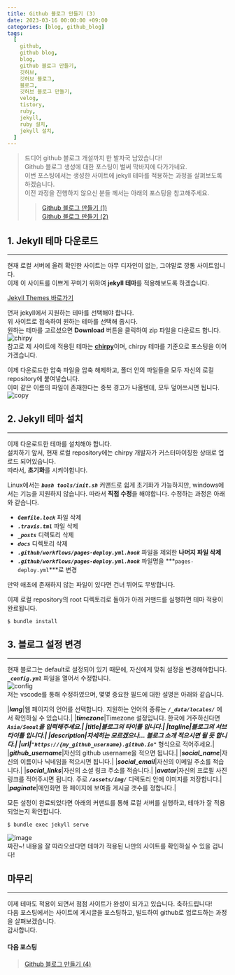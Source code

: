 ```yaml
---
title: Github 블로그 만들기 (3)
date: 2023-03-16 00:00:00 +09:00
categories: [blog, github_blog]
tags:
  [
    github,
    github blog,
    blog,
    github 블로그 만들기,
    깃허브,
    깃허브 블로그,
    블로그,
    깃허브 블로그 만들기,
    velog,
    tistory,
    ruby,
    jekyll,
    ruby 설치,
    jekyll 설치,
  ]
---
```


> 드디어 github 블로그 개설까지 한 발자국 남았습니다!  
> Github 블로그 생성에 대한 포스팅이 벌써 막바지에 다가가네요.  
> 이번 포스팅에서는 생성한 사이트에 jekyll 테마를 적용하는 과정을 살펴보도록 하겠습니다.  
> 이전 과정을 진행하지 않으신 분들 께서는 아래의 포스팅을 참고해주세요.    
> > [Github 블로그 만들기 (1)](https://devpro.kr/posts/Github-%EB%B8%94%EB%A1%9C%EA%B7%B8-%EB%A7%8C%EB%93%A4%EA%B8%B0-(1)/)  
> > [Github 블로그 만들기 (2)](https://devpro.kr/posts/Github-%EB%B8%94%EB%A1%9C%EA%B7%B8-%EB%A7%8C%EB%93%A4%EA%B8%B0-(2)/)

## 1. Jekyll 테마 다운로드
---
현재 로컬 서버에 올려 확인한 사이트는 아무 디자인이 없는, 그야말로 깡통 사이트입니다.  
이제 이 사이트를 이쁘게 꾸미기 위하여 **jekyll 테마**를 적용해보도록 하겠습니다.  

[Jekyll Themes 바로가기](http://jekyllthemes.org/)  

먼저 jekyll에서 지원하는 테마를 선택해야 합니다.  
위 사이트로 접속하여 원하는 테마를 선택해 줍시다.  
원하는 테마를 고르셨으면 **Download** 버튼을 클릭하여 zip 파일을 다운로드 합니다.  
![chirpy](https://user-images.githubusercontent.com/104547731/225325289-fd184917-499b-47a4-a238-c0884d449d5e.png)  
참고로 제 사이트에 적용된 테마는 [**chirpy**](http://jekyllthemes.org/themes/jekyll-theme-chirpy/)이며, chirpy 테마를 기준으로 포스팅을 이어가겠습니다.  

이제 다운로드한 압축 파일을 압축 해제하고, 폴더 안의 파일들을 모두 자신의 로컬 repository에 붙여넣습니다.  
이미 같은 이름의 파일이 존재한다는 중복 경고가 나올텐데, 모두 덮어쓰시면 됩니다.  
![copy](https://user-images.githubusercontent.com/104547731/225330003-1e866160-b5c0-4168-a63f-7f59ee7a096e.png)  

## 2. Jekyll 테마 설치
---
이제 다운로드한 테마를 설치해야 합니다.  
설치하기 앞서, 현재 로컬 repository에는 chirpy 개발자가 커스터마이징한 상태로 업로드 되어있습니다.  
따라서, **초기화**를 시켜야합니다.  

Linux에서는 ***`bash tools/init.sh`*** 커맨드로 쉽게 초기화가 가능하지만, windows에서는 기능을 지원하지 않습니다. 
따라서 **직접 수정**을 해야합니다. 수정하는 과정은 아래와 같습니다.  
* ***`Gemfile.lock`*** 파일 삭제
* ***`.travis.tml`*** 파일 삭제
* ***`_posts`*** 디렉토리 삭제
* ***`docs`*** 디렉토리 삭제
* ***`.github/workflows/pages-deploy.yml.hook`*** 파일을 제외한 **나머지 파일 삭제**
* ***`.github/workflows/pages-deploy.yml.hook`*** 파일명을 ***`pages-deploy.yml`***로 변경  

만약 애초에 존재하지 않는 파일이 있다면 건너 뛰어도 무방합니다.  

이제 로컬 repository의 root 디렉토리로 돌아가 아래 커맨드를 실행하면 테마 적용이 완료됩니다.  
```shell
$ bundle install
```

## 3. 블로그 설정 변경
---
현재 블로그는 default로 설정되어 있기 때문에, 자신에게 맞춰 설정을 변경해야합니다.  
***`_config.yml`*** 파일을 열어서 수정합니다.  
![config](https://user-images.githubusercontent.com/104547731/225335003-a3e84c1b-5053-403d-b360-b56d2d0cfbff.png)  
저는 vscode를 통해 수정하였으며, 몇몇 중요한 필드에 대한 설명은 아래와 같습니다.  

|***lang***|웹 페이지의 언어를 선택합니다. 지원하는 언어의 종류는 ***`/_data/locales/`*** 에서 확인하실 수 있습니다.|
|***timezone***|Timezone 설정입니다. 한국에 거주하신다면 ***`Asia/Seoul`***을 입력해주세요.|
|***title***|블로그의 타이틀 입니다.|
|***tagline***|블로그의 서브 타이틀 입니다.|
|***description***|자세히는 모르겠으나... 블로그 소개 적으시면 될 듯 합니다.|
|***url***|***`"https://{my_github_username}.github.io"`*** 형식으로 적어주세요.|
|***github_username***|자신의 github username을 적으면 됩니다.|
|***social_name***|자신의 이름이나 닉네임을 적으시면 됩니다.|
|***social_email***|자신의 이메일 주소를 적습니다.|
|***social_links***|자신의 소셜 링크 주소를 적습니다.|
|***avatar***|자신의 프로필 사진 링크를 적어주시면 됩니다. 주로 ***`/assets/img/`*** 디렉토리 안에 이미지를 저장합니다.|
|***paginate***|메인화면 한 페이지에 보여줄 게시글 갯수를 정합니다.|

모든 설정이 완료되었다면 아래의 커맨드를 통해 로컬 서버를 실행하고, 테마가 잘 적용되었는지 확인합니다.
```shell
$ bundle exec jekyll serve
```
![image](https://user-images.githubusercontent.com/104547731/225355422-6dcf8540-65ef-4516-b34b-b8176ab8cd01.png)  
짜잔~! 내용을 잘 따라오셨다면 테마가 적용된 나만의 사이트를 확인하실 수 있을 겁니다!  

## 마무리
---
이제 테마도 적용이 되면서 점점 사이트가 완성이 되가고 있습니다. 축하드립니다!  
다음 포스팅에서는 사이트에 게시글을 포스팅하고, 빌드하여 github로 업로드하는 과정을 살펴보겠습니다.  
감사합니다.  

#### **다음 포스팅**  
> [Github 블로그 만들기 (4)](https://devpro.kr/posts/Github-%EB%B8%94%EB%A1%9C%EA%B7%B8-%EB%A7%8C%EB%93%A4%EA%B8%B0-(4)/)  